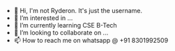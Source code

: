 - 👋 Hi, I'm not Ryderon. It's just the username.
- 👀 I’m interested in ...
- 🌱 I’m currently learning CSE B-Tech
- 💞️ I’m looking to collaborate on ...
- 📫 How to reach me on whatsapp @ +91 8301992509

<!---
Ryderon/Ryderon is a ✨ special ✨ repository because its `README.md` (this file) appears on your GitHub profile.
You can click the Preview link to take a look at your changes.
--->
